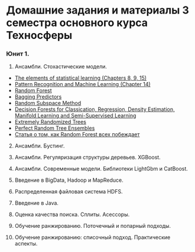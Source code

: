 # Домашние задания и материалы 3 семестра основного курса Техносферы

### Юнит 1.

1. Ансамбли. Стохастические модели.

  * [The elements of statistical learning (Chapters 8, 9, 15)](https://web.stanford.edu/~hastie/ElemStatLearn/printings/ESLII_print12.pdf)
  * [Pattern Recognition and Machine Learning (Chapter 14)](http://users.isr.ist.utl.pt/~wurmd/Livros/school/Bishop%20-%20Pattern%20Recognition%20And%20Machine%20Learning%20-%20Springer%20%202006.pdf)
  * [Random Forest](https://www.stat.berkeley.edu/~breiman/randomforest2001.pdf)
  * [Bagging Predictors](http://statistics.berkeley.edu/sites/default/files/tech-reports/421.pdf)
  * [Random Subspace Method](http://rduin.nl/papers/paa_02_bagging.pdf)
  * [Decision Forests for Classication, Regression, Density Estimation, Manifold Learning and Semi-Supervised Learning](https://www.microsoft.com/en-us/research/wp-content/uploads/2016/02/decisionForests_MSR_TR_2011_114.pdf)
  * [Extremely Randomized Trees](http://www.montefiore.ulg.ac.be/~ernst/uploads/news/id63/extremely-randomized-trees.pdf)
  * [Perfect Random Tree Ensembles](http://citeseerx.ist.psu.edu/viewdoc/download?doi=10.1.1.232.2940&rep=rep1&type=pdf)
  * [Статья о том, как Random Forest всех побеждает](http://www.jmlr.org/papers/volume15/delgado14a/delgado14a.pdf)

2. Ансамбли. Бустинг.

3. Ансамбли. Регуляризация структуры деревьев. XGBoost.

4. Ансамбли. Современные модели. Библиотеки LightGbm и CatBoost.

5. Введение в BigData, Hadoop и MapReduce.

6. Распределенная файловая система HDFS.

7. Введение в Java.

8. Оценка качества поиска. Сплиты. Асессоры.

9. Обучение ранжированию. Поточечный и попарный подходы.

10. Обучение ранжированию: списочный подход. Практические аспекты.
